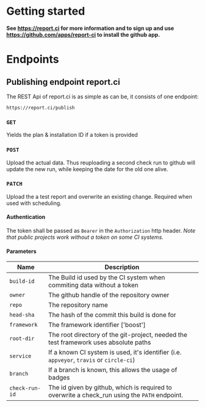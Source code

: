 # Getting started

**See https://report.ci for more information and to sign up and use https://github.com/apps/report-ci to install the github app.**

# Endpoints

## Publishing endpoint report.ci

The REST Api of report.ci is as simple as can be, it consists of one endpoint:

`https://report.ci/publish`

### `GET` 

Yields the plan & installation ID if a token is provided

### `POST`

Upload the actual data.  Thus reuploading a second check run to github will update the new run, while keeping the date for the old one alive.

### `PATCH`

Upload the a test report and overwrite an existing change. Required when used with scheduling.

#### Authentication

The token shall be passed as `Bearer` in the `Authorization` http header. 
*Note that public projects work without a token on some CI systems.*

#### Parameters

| Name | Description |
|------|-------------|
| `build-id` | The Build id used by the CI system when commiting data without a token |
| `owner` | The github handle of the repository owner | 
| `repo` | The repository name |
| `head-sha` | The hash of the commit this build is done for |
| `framework` | The framework identifier ['boost'] |
| `root-dir` | The root directory of the git-project, needed the test framework uses absolute paths |
| `service` | If a known CI system is used, it's identifier (i.e. `appveyor`, `travis` or `circle-ci`) |
| `branch` | If a branch is known, this allows the usage of badges | 
| `check-run-id` | The id given by github, which is required to overwrite a check_run using the `PATH` endpoint. |
